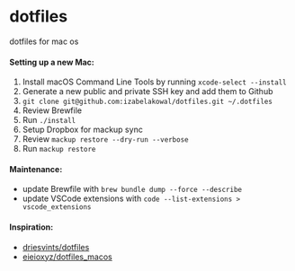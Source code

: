 # dotfiles
dotfiles for mac os

#### Setting up a new Mac:
1. Install macOS Command Line Tools by running `xcode-select --install`
2. Generate a new public and private SSH key and add them to Github
3. `git clone git@github.com:izabelakowal/dotfiles.git ~/.dotfiles`
4. Review Brewfile
5. Run `./install`
6. Setup Dropbox for mackup sync
7. Review `mackup restore --dry-run --verbose`
8. Run `mackup restore`

#### Maintenance:
* update Brewfile with `brew bundle dump --force --describe`
* update VSCode extensions with `code --list-extensions > vscode_extensions`

 #### Inspiration:
 * [driesvints/dotfiles](https://github.com/driesvints/dotfiles)
 * [eieioxyz/dotfiles_macos](https://github.com/eieioxyz/dotfiles_macos)
 
